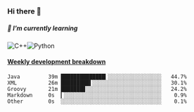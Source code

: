 ### Hi there 👋

##### 🌱 I’m currently learning

![C++](https://img.shields.io/badge/-C++-00599C?style=flat-square&logo=c)![Python](https://img.shields.io/badge/-Python-black?style=flat-square&logo=Python)


<!-- waka-box start -->
#### <a href="https://gist.github.com/bf274261b4c8553e17fc709dfc3cfa97" target="_blank">Weekly development breakdown</a>
```text
Java      	 39m ██████████████▎░░░░░░░░░░░░░░░░░   44.7% 
XML       	 26m █████████▌░░░░░░░░░░░░░░░░░░░░░░   30.1% 
Groovy    	 21m ███████▊░░░░░░░░░░░░░░░░░░░░░░░░   24.2% 
Markdown  	 0s  ▎░░░░░░░░░░░░░░░░░░░░░░░░░░░░░░░    0.9% 
Other     	 0s  ░░░░░░░░░░░░░░░░░░░░░░░░░░░░░░░░    0.1% 
```
<!-- Powered by https://github.com/YouEclipse/waka-box-go . -->
<!-- waka-box end -->



<!--
**KomoreKalu/KomoreKalu** is a ✨ _special_ ✨ repository because its `README.md` (this file) appears on your GitHub profile.

Here are some ideas to get you started:

- 🔭 I’m currently working on ...
- 🌱 I’m currently learning ...
- 👯 I’m looking to collaborate on ...
- 🤔 I’m looking for help with ...
- 💬 Ask me about ...
- 📫 How to reach me: ...
- 😄 Pronouns: ...
- ⚡ Fun fact: ...
-->

